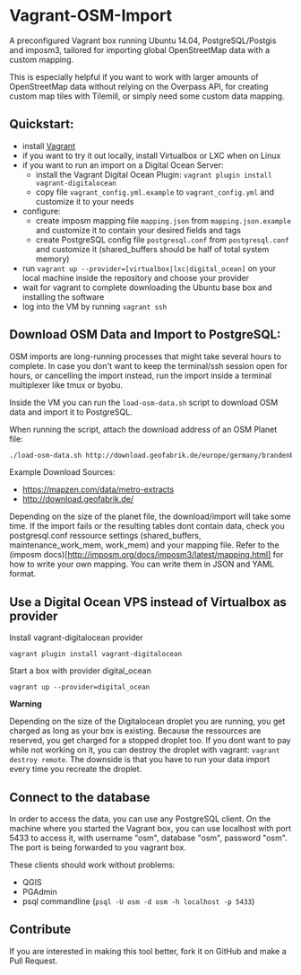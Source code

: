 # Vagrant-OSM-Import

A preconfigured Vagrant box running Ubuntu 14.04, PostgreSQL/Postgis and
imposm3, tailored for importing global OpenStreetMap data with a custom
mapping.

This is especially helpful if you want to work with larger amounts of
OpenStreetMap data without relying on the Overpass API, for creating
custom map tiles with Tilemill, or simply need some custom data mapping.

## Quickstart:

- install [Vagrant](vagrantup.com)
- if you want to try it out locally, install Virtualbox or LXC when on Linux
- if you want to run an import on a Digital Ocean Server:
  - install the Vagrant Digital Ocean Plugin: `vagrant plugin install vagrant-digitalocean`
  - copy file `vagrant_config.yml.example` to `vagrant_config.yml` and customize it to your needs
- configure:
  - create imposm mapping file `mapping.json` from `mapping.json.example` and customize it to contain your desired fields and tags
  - create PostgreSQL config file `postgresql.conf` from `postgresql.conf` and customize it (shared_buffers should be half of total system memory)
- run `vagrant up --provider=[virtualbox|lxc|digital_ocean]` on your local machine inside the repository and choose your provider
- wait for vagrant to complete downloading the Ubuntu base box and installing the software
- log into the VM by running `vagrant ssh`

## Download OSM Data and Import to PostgreSQL:

OSM imports are long-running processes that might take several hours to
complete. In case you don't want to keep the terminal/ssh session open
for hours, or cancelling the import instead, run the import inside a
terminal multiplexer like tmux or byobu.

Inside the VM you can run the `load-osm-data.sh` script to download OSM
data and import it to PostgreSQL.

When running the script, attach the download address of an OSM Planet file:

```bash
./load-osm-data.sh http://download.geofabrik.de/europe/germany/brandenburg-latest.osm.pbf
```

Example Download Sources:

- https://mapzen.com/data/metro-extracts
- http://download.geofabrik.de/

Depending on the size of the planet file, the download/import will take
some time. If the import fails or the resulting tables dont contain data,
check you postgresql.conf ressource settings (shared_buffers,
maintenance_work_mem, work_mem) and your mapping file. Refer to the
(imposm docs)[http://imposm.org/docs/imposm3/latest/mapping.html] for
how to write your own mapping. You can write them in JSON and YAML format.

## Use a Digital Ocean VPS instead of Virtualbox as provider

Install vagrant-digitalocean provider

`vagrant plugin install vagrant-digitalocean`

Start a box with provider digital_ocean

`vagrant up --provider=digital_ocean`


__Warning__

Depending on the size of the Digitalocean droplet you are running, you
get charged as long as your box is existing. Because the ressources are
reserved, you get charged for a stopped droplet too. If you dont want to
pay while not working on it, you can destroy the droplet with vagrant:
`vagrant destroy remote`.
The downside is that you have to run your data import every time you
recreate the droplet.

## Connect to the database

In order to access the data, you can use any PostgreSQL client.
On the machine where you started the Vagrant box, you can use localhost
with port 5433 to access it, with username "osm", database "osm",
password "osm". The port is being forwarded to you vagrant box.

These clients should work without problems:
 - QGIS
 - PGAdmin
 - psql commandline (`psql -U osm -d osm -h localhost -p 5433`)

## Contribute

If you are interested in making this tool better, fork it on GitHub and
make a Pull Request.
